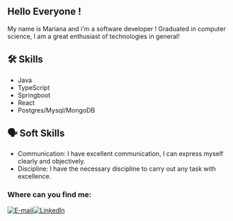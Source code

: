 ## Hello Everyone ! 

My name is Mariana and i'm a software developer !
Graduated in computer science, I am a great enthusiast of technologies in general!


## 🛠 Skills
- Java
- TypeScript
- Springboot
- React
- Postgres/Mysql/MongoDB

## 🗣️ Soft Skills
- Communication: I have excellent communication, I can express myself clearly and objectively.
- Discipline: I have the necessary discipline to carry out any task with excellence.


### Where can you find me:
[![E-mail](https://img.shields.io/badge/-Email-000?style=for-the-badge&logo=microsoft-outlook&logoColor=E94D5F)](mailto:mariamariana.cagnoni@gmail.com)[![LinkedIn](https://img.shields.io/badge/LinkedIn-0A66C2?style=for-the-badge&logo=linkedin&logoColor=white)](https://www.linkedin.com/in/maria-mariana-cagnoni-ferreira-8a589417a/)





